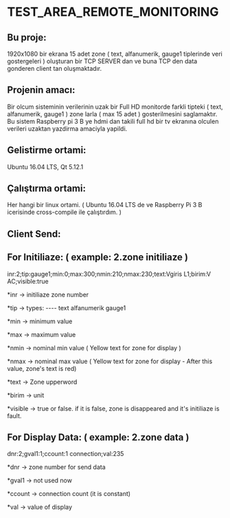 # TEST_AREA_REMOTE_MONITORING


Bu proje: 
--------

1920x1080 bir ekrana 15 adet zone ( text, alfanumerik, gauge1 tiplerinde veri gostergeleri ) oluşturan bir TCP SERVER dan ve buna TCP den data gonderen
client tan oluşmaktadır. 


Projenin amacı:
--------------

Bir olcum sisteminin verilerinin uzak bir Full HD monitorde farkli tipteki ( text, alfanumerik, gauge1 ) zone larla ( max 15 adet ) gosterilmesini saglamaktır.
Bu sistem Raspberry pi 3 B ye hdmi dan takili full hd bir tv ekranına olculen verileri uzaktan yazdirma amaciyla yapildi.


Gelistirme ortami:
-----------------

Ubuntu 16.04 LTS, Qt 5.12.1


Çalıştırma ortami: 
-----------------

Her hangi bir linux ortami. ( Ubuntu 16.04 LTS de ve Raspberry Pi 3 B icerisinde cross-compile ile çalıştırdım. )




Client Send:
-------------------------------------------------------------------------------------------------------------

For Initiliaze: ( example: 2.zone initiliaze )
-------------------------------------------------------------------------------------------------------------

inr:2;tip:gauge1;min:0;max:300;nmin:210;nmax:230;text:Vgiris L1;birim:V AC;visible:true

*inr -> initiliaze zone number 

*tip -> types:
        ----
        text
        alfanumerik
        gauge1

*min     -> minimum value

*max     -> maximum value

*nmin    -> nominal min value ( Yellow text for zone for display )

*nmax    -> nominal max value ( Yellow text for zone for display - After this value, zone's text is red)

*text    -> Zone upperword 

*birim   -> unit

*visible -> true or false. if it is false, zone is disappeared and it's initiliaze is fault.



For Display Data: ( example: 2.zone data )
-------------------------------------------------------------------------------------------------------------

dnr:2;gval1:1;ccount:1 connection;val:235

*dnr    -> zone number for send data

*gval1  -> not used now

*ccount -> connection count (it is constant)

*val    -> value of display
 
